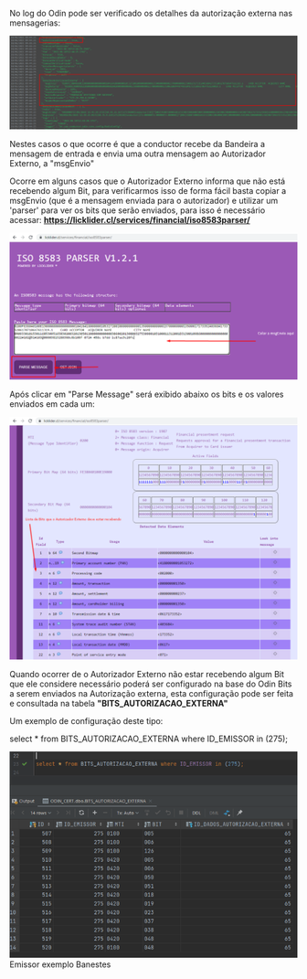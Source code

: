 No log do Odin pode ser verificado os detalhes da autorização externa nas mensagerias:

![image.png](/.attachments/image-e3e37e6f-8114-4d69-a686-02a8118da1c3.png)

Nestes casos o que ocorre é que a conductor recebe da Bandeira a mensagem de entrada e envia uma outra mensagem ao Autorizador Externo, a "msgEnvio"

Ocorre em alguns casos que o Autorizador Externo informa que não está recebendo algum Bit, para verificarmos isso de forma fácil basta copiar a msgEnvio (que é a mensagem enviada para o autorizador) e utilizar um 'parser' para ver os bits que serão enviados, para isso é necessário acessar: **https://licklider.cl/services/financial/iso8583parser/**

![image.png](/.attachments/image-9be53ad9-e5e7-4947-bbb4-82f3dedfd267.png)

Após clicar em "Parse Message" será exibido abaixo os bits e os valores enviados em cada um:

![image.png](/.attachments/image-fca35da0-ab34-45f2-bb24-dd14319db06d.png)


Quando ocorrer de o Autorizador Externo não estar recebendo algum Bit que ele considere necessário poderá ser configurado na base do Odin Bits a serem enviados na Autorização externa, esta configuração pode ser feita e consultada na tabela **"BITS_AUTORIZACAO_EXTERNA"** 

Um exemplo de configuração deste tipo:

select * from BITS_AUTORIZACAO_EXTERNA where ID_EMISSOR in (275);


![image.png](/.attachments/image-7b87fe83-8b10-4dcb-a0c6-7b27dc02ef5c.png)
Emissor exemplo Banestes